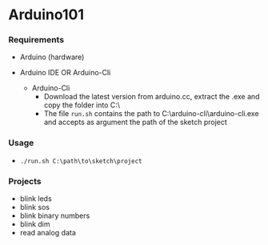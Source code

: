 # Arduino101

### Requirements

- Arduino (hardware)
- Arduino IDE OR Arduino-Cli

  - Arduino-Cli
    - Download the latest version from arduino.cc, extract the .exe and copy the folder into C:\
    - The file ```run.sh``` contains the path to C:\arduino-cli\arduino-cli.exe and accepts as argument the path of the sketch project

### Usage

- ```./run.sh C:\path\to\sketch\project```

### Projects

- blink leds
- blink sos
- blink binary numbers
- blink dim
- read analog data

